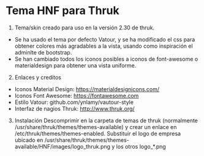 # Tema HNF para Thruk
1. Tema/skin creado para uso en la versión 2.30 de thruk.
- Se ha usado el tema por defecto Vatour, y se ha modificado el css para obtener colores más agradables a la vista, usando como inspiración el adminlte de bootstrap.
- Se han cambiado todos los iconos posibles a iconos de font-awesome o materialdesign para obtener una vista uniforme.

2. Enlaces y creditos
- Iconos Material Design: https://materialdesignicons.com/
- Iconos Font Awesome: https://fontawesome.com
- Estilo Vatour: github.com/ynlamy/vautour-style
- Interfaz de nagios Thruk: http://www.thruk.org/

3. Instalación
Descomprimir en la carpeta de temas de thruk (normalmente /usr/share/thruk/themes/themes-available) y crear un enlace en /etc/thruk/themes/themes-enabled.
Substituir el logo de empresa ubicado en /usr/share/thruk/themes/themes-available/HNF/images/logo_thruk.png y los otros logo_*.png

